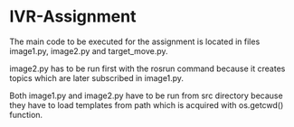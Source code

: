 # IVR-Assignment

The main code to be executed for the assignment is located in files image1.py, image2.py and target_move.py.

image2.py has to be run first with the rosrun command because it creates topics which are later subscribed in image1.py. 

Both image1.py and image2.py have to be run from src directory because they have to load templates from path which is acquired with os.getcwd() function.
